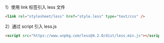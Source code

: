1）使用 link 标签引入 less 文件

```html
<link rel="stylesheet/less" href="style.less" type="text/css" />
```

2）通过 script 引入 less.js

```html
<script src="https://www.unpkg.com/less@4.2.0/dist/less.min.js"></script>
```